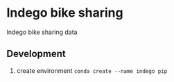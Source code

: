 # Indego bike sharing

Indego bike sharing data

## Development

1. create environment `conda create --name indego pip`
